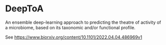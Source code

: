 # DeepToA
An ensemble deep-learning approach to predicting the theatre of activity of a microbiome, based on its taxonomic and/or functional profile.

See https://www.biorxiv.org/content/10.1101/2022.04.04.486969v1
